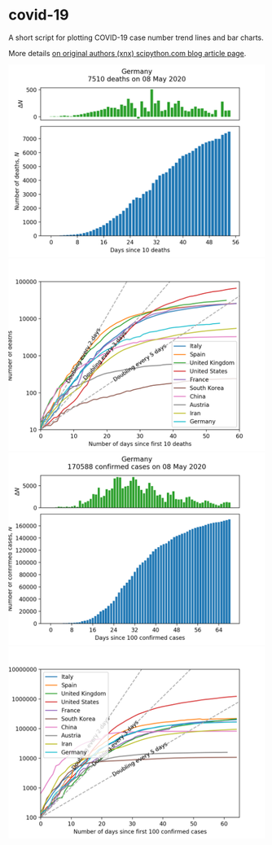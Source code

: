 # covid-19
A short script for plotting COVID-19 case number trend lines and bar charts.

More details [on original authors (xnx) scipython.com blog article page](https://scipython.com/blog/plotting-covid-19-case-growth-charts/).

![COVID-19 death data for Germany](imgdir/germany-20200509-deaths.png)
![COVID-19 death trends for 10 countries](imgdir/country-comparison-20200509-deaths.png)
![COVID-19 case data for Germany](imgdir/germany-20200509-cases.png)
![COVID-19 case trends for 10 countries](imgdir/country-comparison-20200509-cases.png)

